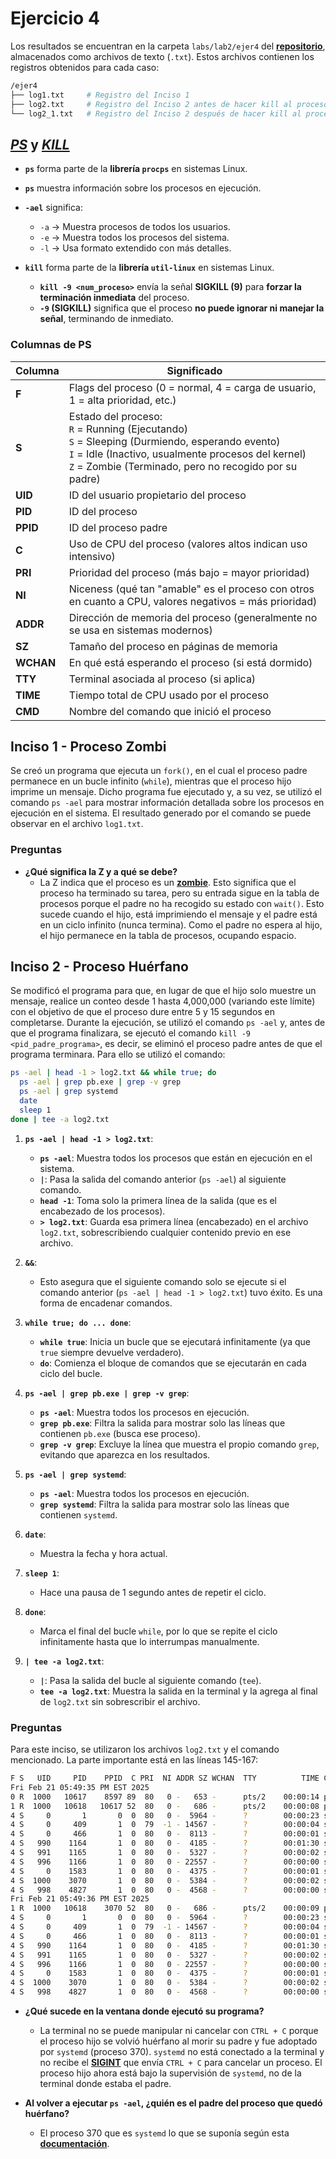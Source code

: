 # Ejercicio 4  

Los resultados se encuentran en la carpeta `labs/lab2/ejer4` del [**repositorio**](https://github.com/JosueSay/OperatingSystems/tree/main/labs/lab2), almacenados como archivos de texto (`.txt`). Estos archivos contienen los registros obtenidos para cada caso:  

```bash
/ejer4
├── log1.txt     # Registro del Inciso 1  
├── log2.txt     # Registro del Inciso 2 antes de hacer kill al proceso padre del programa en ejecución  
└── log2_1.txt   # Registro del Inciso 2 después de hacer kill al proceso padre del programa en ejecución  
```  

## [*PS*](https://manpages.ubuntu.com/manpages/oracular/en/man1/ps.1posix.html) y [*KILL*](https://manpages.ubuntu.com/manpages/noble/en/man1/kill.1.html)

- **`ps`** forma parte de la **librería `procps`** en sistemas Linux.  
- **`ps`** muestra información sobre los procesos en ejecución.  
- **`-ael`** significa:  
  - `-a` → Muestra procesos de todos los usuarios.  
  - `-e` → Muestra todos los procesos del sistema.  
  - `-l` → Usa formato extendido con más detalles.

- **`kill`** forma parte de la **librería `util-linux`** en sistemas Linux.  
  - **`kill -9 <num_proceso>`** envía la señal **SIGKILL (9)** para **forzar la terminación inmediata** del proceso.  
  - **`-9` (SIGKILL)** significa que el proceso **no puede ignorar ni manejar la señal**, terminando de inmediato.  

### Columnas de PS

| **Columna** | **Significado** |
|------------|----------------|
| **F**  | Flags del proceso (0 = normal, 4 = carga de usuario, 1 = alta prioridad, etc.) |
| **S**  | Estado del proceso:<br>`R` = Running (Ejecutando)<br> `S` = Sleeping (Durmiendo, esperando evento)<br> `I` = Idle (Inactivo, usualmente procesos del kernel)<br> `Z` = Zombie (Terminado, pero no recogido por su padre) |
| **UID** | ID del usuario propietario del proceso |
| **PID** | ID del proceso |
| **PPID** | ID del proceso padre |
| **C**  | Uso de CPU del proceso (valores altos indican uso intensivo) |
| **PRI** | Prioridad del proceso (más bajo = mayor prioridad) |
| **NI**  | Niceness (qué tan "amable" es el proceso con otros en cuanto a CPU, valores negativos = más prioridad) |
| **ADDR** | Dirección de memoria del proceso (generalmente no se usa en sistemas modernos) |
| **SZ**  | Tamaño del proceso en páginas de memoria |
| **WCHAN** | En qué está esperando el proceso (si está dormido) |
| **TTY** | Terminal asociada al proceso (si aplica) |
| **TIME** | Tiempo total de CPU usado por el proceso |
| **CMD** | Nombre del comando que inició el proceso |

## Inciso 1 - Proceso Zombi  

Se creó un programa que ejecuta un `fork()`, en el cual el proceso padre permanece en un bucle infinito (`while`), mientras que el proceso hijo imprime un mensaje. Dicho programa fue ejecutado y, a su vez, se utilizó el comando `ps -ael` para mostrar información detallada sobre los procesos en ejecución en el sistema. El resultado generado por el comando se puede observar en el archivo `log1.txt`.

### Preguntas  

- **¿Qué significa la Z y a qué se debe?**
  - La Z indica que el proceso es un [**zombie**](https://www.ibm.com/docs/es/aix/7.1?topic=processes-). Esto significa que el proceso ha terminado su tarea, pero su entrada sigue en la tabla de procesos porque el padre no ha recogido su estado con `wait()`. Esto sucede cuando el hijo, está imprimiendo el mensaje y el padre está en un ciclo infinito (nunca termina). Como el padre no espera al hijo, el hijo permanece en la tabla de procesos, ocupando espacio.

## Inciso 2 - Proceso Huérfano  

Se modificó el programa para que, en lugar de que el hijo solo muestre un mensaje, realice un conteo desde 1 hasta 4,000,000 (variando este límite) con el objetivo de que el proceso dure entre 5 y 15 segundos en completarse. Durante la ejecución, se utilizó el comando `ps -ael` y, antes de que el programa finalizara, se ejecutó el comando `kill -9 <pid_padre_programa>`, es decir, se eliminó el proceso padre antes de que el programa terminara. Para ello se utilizó el comando:

```bash
ps -ael | head -1 > log2.txt && while true; do 
  ps -ael | grep pb.exe | grep -v grep
  ps -ael | grep systemd
  date
  sleep 1
done | tee -a log2.txt
```

1. **`ps -ael | head -1 > log2.txt`**:
   - **`ps -ael`**: Muestra todos los procesos que están en ejecución en el sistema.
   - **`|`**: Pasa la salida del comando anterior (`ps -ael`) al siguiente comando.
   - **`head -1`**: Toma solo la primera línea de la salida (que es el encabezado de los procesos).
   - **`> log2.txt`**: Guarda esa primera línea (encabezado) en el archivo `log2.txt`, sobrescribiendo cualquier contenido previo en ese archivo.

2. **`&&`**:
   - Esto asegura que el siguiente comando solo se ejecute si el comando anterior (`ps -ael | head -1 > log2.txt`) tuvo éxito. Es una forma de encadenar comandos.

3. **`while true; do ... done`**:
   - **`while true`**: Inicia un bucle que se ejecutará infinitamente (ya que `true` siempre devuelve verdadero).
   - **`do`**: Comienza el bloque de comandos que se ejecutarán en cada ciclo del bucle.

4. **`ps -ael | grep pb.exe | grep -v grep`**:
   - **`ps -ael`**: Muestra todos los procesos en ejecución.
   - **`grep pb.exe`**: Filtra la salida para mostrar solo las líneas que contienen `pb.exe` (busca ese proceso).
   - **`grep -v grep`**: Excluye la línea que muestra el propio comando `grep`, evitando que aparezca en los resultados.

5. **`ps -ael | grep systemd`**:
   - **`ps -ael`**: Muestra todos los procesos en ejecución.
   - **`grep systemd`**: Filtra la salida para mostrar solo las líneas que contienen `systemd`.

6. **`date`**:
   - Muestra la fecha y hora actual.

7. **`sleep 1`**:
   - Hace una pausa de 1 segundo antes de repetir el ciclo.

8. **`done`**:
   - Marca el final del bucle `while`, por lo que se repite el ciclo infinitamente hasta que lo interrumpas manualmente.

9. **`| tee -a log2.txt`**:
   - **`|`**: Pasa la salida del bucle al siguiente comando (`tee`).
   - **`tee -a log2.txt`**: Muestra la salida en la terminal y la agrega al final de `log2.txt` sin sobrescribir el archivo.

### Preguntas  

Para este inciso, se utilizaron los archivos `log2.txt` y el comando mencionado. La parte importante está en las líneas 145-167:

```bash
F S   UID     PID    PPID  C PRI  NI ADDR SZ WCHAN  TTY          TIME CMD
Fri Feb 21 05:49:35 PM EST 2025
0 R  1000   10617    8597 89  80   0 -   653 -      pts/2    00:00:14 pb.exe
1 R  1000   10618   10617 52  80   0 -   686 -      pts/2    00:00:08 pb.exe
4 S     0       1       0  0  80   0 -  5964 -      ?        00:00:23 systemd
4 S     0     409       1  0  79  -1 - 14567 -      ?        00:00:04 systemd-journal
4 S     0     466       1  0  80   0 -  8113 -      ?        00:00:01 systemd-udevd
4 S   990    1164       1  0  80   0 -  4185 -      ?        00:01:30 systemd-oomd
4 S   991    1165       1  0  80   0 -  5327 -      ?        00:00:02 systemd-resolve
4 S   996    1166       1  0  80   0 - 22557 -      ?        00:00:00 systemd-timesyn
4 S     0    1583       1  0  80   0 -  4375 -      ?        00:00:01 systemd-logind
4 S  1000    3070       1  0  80   0 -  5384 -      ?        00:00:02 systemd
4 S   998    4827       1  0  80   0 -  4568 -      ?        00:00:00 systemd-network
Fri Feb 21 05:49:36 PM EST 2025
1 R  1000   10618    3070 52  80   0 -   686 -      pts/2    00:00:09 pb.exe
4 S     0       1       0  0  80   0 -  5964 -      ?        00:00:23 systemd
4 S     0     409       1  0  79  -1 - 14567 -      ?        00:00:04 systemd-journal
4 S     0     466       1  0  80   0 -  8113 -      ?        00:00:01 systemd-udevd
4 S   990    1164       1  0  80   0 -  4185 -      ?        00:01:30 systemd-oomd
4 S   991    1165       1  0  80   0 -  5327 -      ?        00:00:02 systemd-resolve
4 S   996    1166       1  0  80   0 - 22557 -      ?        00:00:00 systemd-timesyn
4 S     0    1583       1  0  80   0 -  4375 -      ?        00:00:01 systemd-logind
4 S  1000    3070       1  0  80   0 -  5384 -      ?        00:00:02 systemd
4 S   998    4827       1  0  80   0 -  4568 -      ?        00:00:00 systemd-network
```

- **¿Qué sucede en la ventana donde ejecutó su programa?**

  - La terminal no se puede manipular ni cancelar con `CTRL + C` porque el proceso hijo se volvió huérfano al morir su padre y fue adoptado por `systemd` (proceso 370). `systemd` no está conectado a la terminal y no recibe el [**SIGINT**](https://www.baeldung.com/linux/sigint-and-other-termination-signals) que envía `CTRL + C` para cancelar un proceso. El proceso hijo ahora está bajo la supervisión de `systemd`, no de la terminal donde estaba el padre.

- **Al volver a ejecutar `ps -ael`, ¿quién es el padre del proceso que quedó huérfano?**
  - El proceso 370 que es `systemd` lo que se suponía según esta [**documentación**](https://stackoverflow.com/questions/20688982/zombie-process-vs-orphan-process).
  